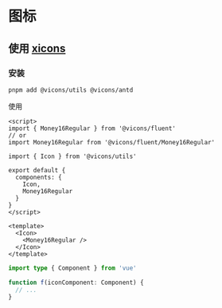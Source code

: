 # 图标

## 使用 [xicons](https://www.xicons.org/#/zh-CN)

### 安装
```sh
pnpm add @vicons/utils @vicons/antd
```
使用
```vue
<script>
import { Money16Regular } from '@vicons/fluent'
// or
import Money16Regular from '@vicons/fluent/Money16Regular'

import { Icon } from '@vicons/utils'

export default {
  components: {
    Icon,
    Money16Regular
  }
}
</script>

<template>
  <Icon>
    <Money16Regular />
  </Icon>
</template>
```

```ts
import type { Component } from 'vue'

function f(iconComponent: Component) {
  // ...
}
```